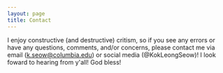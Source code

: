 ```yaml
---
layout: page
title: Contact
---
```

<!---
<figure><center><img src="/images/Misc/contact_pic.jpg" style="width: 500px;"/><figcaption>.</figcaption></center></figure>

Whhat’s up, people! I’m Kok-Leong Seow (Coke-Lee-Ong-See-Ow!)! Or just Andy lol. I got my BS in CS at Wichita State University and recently dropped out of my graduate program at Columbia University to be a part of the Insight Fellowship in Silicon Valley!
--->

I enjoy constructive (and destructive) critism, so if you see any errors or have any questions, comments, and/or concerns, please contact me via email (k.seow@columbia.edu) or social media (@KokLeongSeow)! I look foward to hearing from y'all! God bless!
